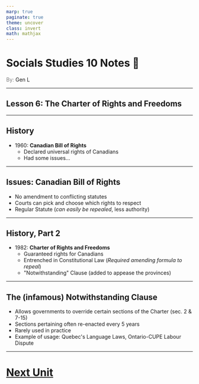 ```yaml
---
marp: true
paginate: true
theme: uncover
class: invert
math: mathjax
---
```

# <!--fit--> Socials Studies 10 Notes :book:

<span style="color: grey">By:</span> Gen L

---

## Lesson 6: The Charter of Rights and Freedoms

---

## History

* 1960: **Canadian Bill of Rights**
    * Declared universal rights of Canadians
    * Had some issues...

---

## Issues: Canadian Bill of Rights

* No amendment to conflicting statutes
* Courts can pick and choose which rights to respect
* Regular Statute (*can easily be repealed*, less authority)

---

## History, Part 2

* 1982: **Charter of Rights and Freedoms**
    * Guaranteed rights for Canadians
    * Entrenched in Constitutional Law (*Required amending formula to repeal*)
    * "Notwithstanding" Clause (added to appease the provinces)

---

## The (infamous) Notwithstanding Clause

* Allows governments to override certain sections of the Charter (sec. 2 & 7-15)
* Sections pertaining often re-enacted every 5 years
* Rarely used in practice
* Example of usage: Quebec's Language Laws, Ontario-CUPE Labour Dispute

---

# [Next Unit](../History/WWI/Lesson%201.html)
